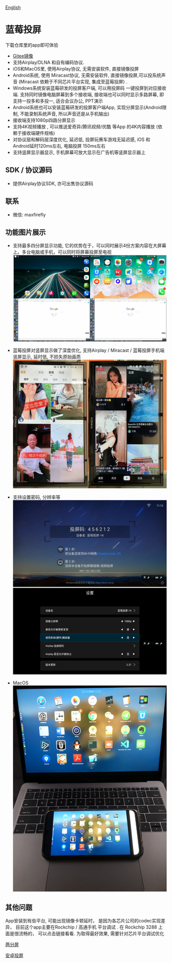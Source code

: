 [English](README_EN.md)

# 蓝莓投屏
下载仓库里的app即可体验

-   [Gitee镜像]( https://gitee.com/dsfsdf33/Airplay-SDK )
-	支持Airplay/DLNA 和自有编码协议.
-	iOS和MacOS里, 使用Airplay协议, 无需安装软件, 直接镜像投屏
-	Android系统, 使用 Miracast协议, 无需安装软件, 直接镜像投屏,可以投系统声音  (Miracast 依赖于不同芯片平台实现, 集成至蓝莓投屏) .
-	Windows系统安装蓝莓研发的投屏客户端, 可以用投屏码 一键投屏到对应接收端. 支持同时镜像电脑屏幕到多个接收端,  接收端也可以同时显示多路屏幕, 即支持一投多和多投一, 适合会议办公, PPT演示
-	Android系统也可以安装蓝莓研发的投屏客户端App, 实现分屏显示(Android限制, 不能录制系统声音, 所以声音还是从手机输出)
-	接收端支持1080p四路分屏显示
-	支持4K视频播放 , 可以推送爱奇异/腾讯视频/优酷 等App 的4K内容播放 (依赖于接收端硬件规格)
-	对协议层和解码层深度优化, 延迟低, 投屏玩赛车游戏无延迟感,  iOS 和Android延时120ms左右, 电脑投屏 150ms左右
-	支持竖屏显示器显示, 手机屏幕可放大显示在广告机等竖屏显示器上

## SDK / 协议源码

- 提供Airplay协议SDK, 亦可出售协议源码

## 联系

- 微信: maxfirefly



## 功能图片展示

- 支持最多四分屏显示功能, 它的优势在于，可以同时展示4份方案内容在大屏幕上。多台电脑或手机，可以同时将屏幕投屏至电视 
![Alt text](image/four.png?raw=true "Title")

- 蓝莓投屏对竖屏显示做了深度优化, 支持Airplay / Miracast / 蓝莓投屏手机端 竖屏显示, 延时低, 不损失原始画质
![Alt text](image/v.png?raw=true "Title")

- 支持设置密码, 分辨率等
![Alt text](image/main.png?raw=true "Title")
![Alt text](image/setup.png?raw=true "Title")

- MacOS
![Alt text](image/mac.jpg?raw=true "Title")

## 其他问题
App安装到有些平台, 可能出现镜像卡顿延时， 是因为各芯片公司的codec实现差异， 目前这个app主要在Rockchip / 高通手机 平台调试 .
在 Rockchip 3288 上面是很流畅的， 可以点击链接看看.  为取得最好效果, 需要针对芯片平台调试优化

[两分屏](https://v.youku.com/v_show/id_XNDI3MjkxMDMwOA==.html?spm=a2h3j.8428770.3416059.1)

[安卓投屏](https://v.youku.com/v_show/id_XNDI3MjkxMjE5Mg==.html?spm=a2h3j.8428770.3416059.1)

